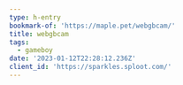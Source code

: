 ```yaml
---
type: h-entry
bookmark-of: 'https://maple.pet/webgbcam/'
title: webgbcam
tags:
  - gameboy
date: '2023-01-12T22:28:12.236Z'
client_id: 'https://sparkles.sploot.com/'
---
```


